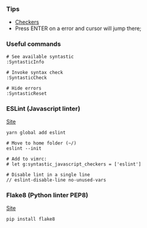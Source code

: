 ### Tips
- [Checkers](https://github.com/vim-syntastic/syntastic/blob/master/doc/syntastic-checkers.txt)
- Press ENTER on a error and cursor will jump there;

### Useful commands
```shell
# See available syntastic
:SyntasticInfo

# Invoke syntax check
:SyntasticCheck

# Hide errors
:SyntasticReset
```

### ESLint (Javascript linter)
[Site](https://eslint.org/)
```shell
yarn global add eslint

# Move to home folder (~/)
eslint --init

# Add to vimrc:
# let g:syntastic_javascript_checkers = ['eslint']

# Disable lint in a single line
// eslint-disable-line no-unused-vars
```

### Flake8 (Python linter PEP8)
[Site](https://github.com/PyCQA/flake8)
```shell
pip install flake8
```

